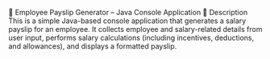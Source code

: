 📄 Employee Payslip Generator – Java Console Application
📌 Description
This is a simple Java-based console application that generates a salary payslip for an employee. It collects employee and salary-related details from user input, performs salary calculations (including incentives, deductions, and allowances), and displays a formatted payslip.

